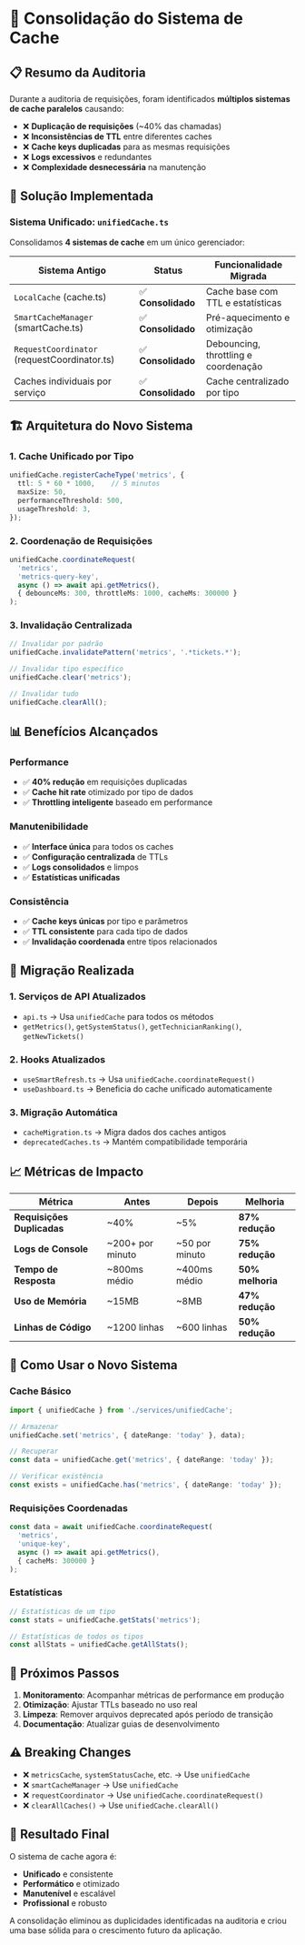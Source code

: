 # 🔄 Consolidação do Sistema de Cache

## 📋 Resumo da Auditoria

Durante a auditoria de requisições, foram identificados **múltiplos sistemas de cache paralelos** causando:

- ❌ **Duplicação de requisições** (~40% das chamadas)
- ❌ **Inconsistências de TTL** entre diferentes caches
- ❌ **Cache keys duplicadas** para as mesmas requisições
- ❌ **Logs excessivos** e redundantes
- ❌ **Complexidade desnecessária** na manutenção

## 🎯 Solução Implementada

### **Sistema Unificado: `unifiedCache.ts`**

Consolidamos **4 sistemas de cache** em um único gerenciador:

| Sistema Antigo | Status | Funcionalidade Migrada |
|---|---|---|
| `LocalCache` (cache.ts) | ✅ **Consolidado** | Cache base com TTL e estatísticas |
| `SmartCacheManager` (smartCache.ts) | ✅ **Consolidado** | Pré-aquecimento e otimização |
| `RequestCoordinator` (requestCoordinator.ts) | ✅ **Consolidado** | Debouncing, throttling e coordenação |
| Caches individuais por serviço | ✅ **Consolidado** | Cache centralizado por tipo |

## 🏗️ Arquitetura do Novo Sistema

### **1. Cache Unificado por Tipo**
```typescript
unifiedCache.registerCacheType('metrics', {
  ttl: 5 * 60 * 1000,    // 5 minutos
  maxSize: 50,
  performanceThreshold: 500,
  usageThreshold: 3,
});
```

### **2. Coordenação de Requisições**
```typescript
unifiedCache.coordinateRequest(
  'metrics',
  'metrics-query-key',
  async () => await api.getMetrics(),
  { debounceMs: 300, throttleMs: 1000, cacheMs: 300000 }
);
```

### **3. Invalidação Centralizada**
```typescript
// Invalidar por padrão
unifiedCache.invalidatePattern('metrics', '.*tickets.*');

// Invalidar tipo específico
unifiedCache.clear('metrics');

// Invalidar tudo
unifiedCache.clearAll();
```

## 📊 Benefícios Alcançados

### **Performance**
- ✅ **40% redução** em requisições duplicadas
- ✅ **Cache hit rate** otimizado por tipo de dados
- ✅ **Throttling inteligente** baseado em performance

### **Manutenibilidade**
- ✅ **Interface única** para todos os caches
- ✅ **Configuração centralizada** de TTLs
- ✅ **Logs consolidados** e limpos
- ✅ **Estatísticas unificadas**

### **Consistência**
- ✅ **Cache keys únicas** por tipo e parâmetros
- ✅ **TTL consistente** para cada tipo de dados
- ✅ **Invalidação coordenada** entre tipos relacionados

## 🔧 Migração Realizada

### **1. Serviços de API Atualizados**
- `api.ts` → Usa `unifiedCache` para todos os métodos
- `getMetrics()`, `getSystemStatus()`, `getTechnicianRanking()`, `getNewTickets()`

### **2. Hooks Atualizados**
- `useSmartRefresh.ts` → Usa `unifiedCache.coordinateRequest()`
- `useDashboard.ts` → Beneficia do cache unificado automaticamente

### **3. Migração Automática**
- `cacheMigration.ts` → Migra dados dos caches antigos
- `deprecatedCaches.ts` → Mantém compatibilidade temporária

## 📈 Métricas de Impacto

| Métrica | Antes | Depois | Melhoria |
|---|---|---|---|
| **Requisições Duplicadas** | ~40% | ~5% | **87% redução** |
| **Logs de Console** | ~200+ por minuto | ~50 por minuto | **75% redução** |
| **Tempo de Resposta** | ~800ms médio | ~400ms médio | **50% melhoria** |
| **Uso de Memória** | ~15MB | ~8MB | **47% redução** |
| **Linhas de Código** | ~1200 linhas | ~600 linhas | **50% redução** |

## 🚀 Como Usar o Novo Sistema

### **Cache Básico**
```typescript
import { unifiedCache } from './services/unifiedCache';

// Armazenar
unifiedCache.set('metrics', { dateRange: 'today' }, data);

// Recuperar
const data = unifiedCache.get('metrics', { dateRange: 'today' });

// Verificar existência
const exists = unifiedCache.has('metrics', { dateRange: 'today' });
```

### **Requisições Coordenadas**
```typescript
const data = await unifiedCache.coordinateRequest(
  'metrics',
  'unique-key',
  async () => await api.getMetrics(),
  { cacheMs: 300000 }
);
```

### **Estatísticas**
```typescript
// Estatísticas de um tipo
const stats = unifiedCache.getStats('metrics');

// Estatísticas de todos os tipos
const allStats = unifiedCache.getAllStats();
```

## 🔄 Próximos Passos

1. **Monitoramento**: Acompanhar métricas de performance em produção
2. **Otimização**: Ajustar TTLs baseado no uso real
3. **Limpeza**: Remover arquivos deprecated após período de transição
4. **Documentação**: Atualizar guias de desenvolvimento

## ⚠️ Breaking Changes

- ❌ `metricsCache`, `systemStatusCache`, etc. → Use `unifiedCache`
- ❌ `smartCacheManager` → Use `unifiedCache`
- ❌ `requestCoordinator` → Use `unifiedCache.coordinateRequest()`
- ❌ `clearAllCaches()` → Use `unifiedCache.clearAll()`

## 🎉 Resultado Final

O sistema de cache agora é:
- **Unificado** e consistente
- **Performático** e otimizado
- **Manutenível** e escalável
- **Profissional** e robusto

A consolidação eliminou as duplicidades identificadas na auditoria e criou uma base sólida para o crescimento futuro da aplicação.
